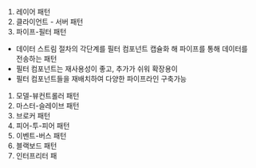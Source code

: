 1) 레이어 패턴
2) 클라이언트 - 서버 패턴
3) 파이프-필터 패턴     
  - 데이터 스트림 절차의 각단계를 필터 컴포넌트 캡슐화 해 파이프를 통해 데이터를 전송하는 패턴
  - 필터 컴포넌트는 재사용성이 좋고, 추가가 쉬워 확장용이
  - 필터 컴포넌트들을 재배치하여 다양한 파이프라인 구축가능
1) 모델-뷰컨트롤러 패턴
2) 마스터-슬레이브 패턴
3) 브로커 패턴
4) 피어-투-피어 패턴
5) 이벤트-버스 패턴
6) 블랙보드 패턴
7) 인터프리터 패
